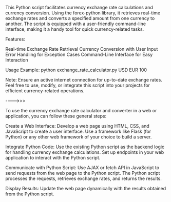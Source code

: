 This Python script facilitates currency exchange rate calculations and currency conversion. Using the forex-python library, it retrieves real-time exchange rates and converts a specified amount from one currency to another. The script is equipped with a user-friendly command-line interface, making it a handy tool for quick currency-related tasks.

Features:

Real-time Exchange Rate Retrieval
Currency Conversion with User Input
Error Handling for Exception Cases
Command-Line Interface for Easy Interaction

Usage Example:
python exchange_rate_calculator.py USD EUR 100

Note:
Ensure an active internet connection for up-to-date exchange rates.
Feel free to use, modify, or integrate this script into your projects for efficient currency-related operations.

---->>>

To use the currency exchange rate calculator and converter in a web or application, you can follow these general steps:

Create a Web Interface:
Develop a web page using HTML, CSS, and JavaScript to create a user interface.
Use a framework like Flask (for Python) or any other web framework of your choice to build a server.

Integrate Python Code:
Use the existing Python script as the backend logic for handling currency exchange calculations.
Set up endpoints in your web application to interact with the Python script.

Communicate with Python Script:
Use AJAX or fetch API in JavaScript to send requests from the web page to the Python script.
The Python script processes the requests, retrieves exchange rates, and returns the results.

Display Results:
Update the web page dynamically with the results obtained from the Python script.





